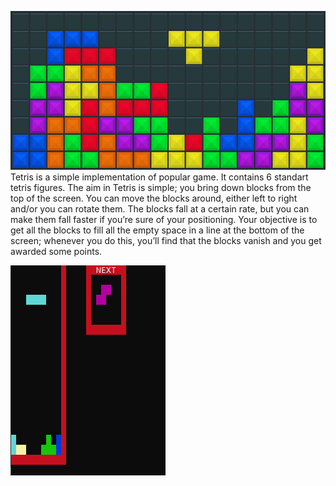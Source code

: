 ![alt text](Images/logo.png "logo")  
Tetris is a simple implementation of popular game.
It contains 6 standart tetris figures. 
The aim in Tetris is simple; you bring down blocks from the top of the screen. 
You can move the blocks around, either left to right and/or you can rotate them. 
The blocks fall at a certain rate, but you can make them fall faster if you’re sure of your positioning. 
Your objective is to get all the blocks to fill all the empty space in a line at the bottom of the screen; 
whenever you do this, you’ll find that the blocks vanish and you get awarded some points.  

![alt text](Images/game.png "logo")
